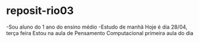 # reposit-rio03
-Sou aluno do 1 ano do ensino médio
-Estudo de manhã
Hoje é dia 28/04, terça feira
Estou na aula de Pensamento Computacional primeira aula do dia

